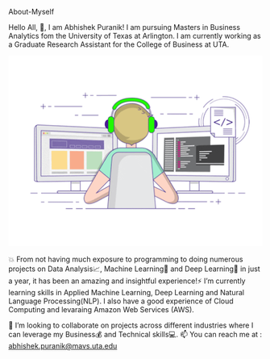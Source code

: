 About-Myself


Hello All, 👋, I am Abhishek Puranik! I am pursuing Masters in Business Analytics fom the University of Texas at Arlington. I am currently working as a Graduate Research Assistant for the College of Business at UTA.

![](68747470733a2f2f6d656469612e67697068792e636f6d2f6d656469612f53576f536b4e36447854737a71494b4571762f67697068792e676966.gif)

💥 From not having much exposure to programming to doing numerous projects on Data Analysis📈, Machine Learning🤖 and Deep Learning🧠 in just a year, it has been an amazing and insightful experience!⚡ I’m currently learning skills in Applied Machine Learning, Deep Learning and Natural Language Processing(NLP). I also have a good experience of Cloud Computing and levaraing Amazon Web Services (AWS).

👯 I’m looking to collaborate on projects across different industries where I can leverage my Business💰 and Technical skills💻. 📫 You can reach me at : abhishek.puranik@mavs.uta.edu
